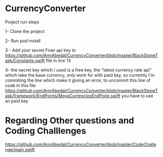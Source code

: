 # CurrencyConverter
Project run steps

1- Clone the project 

2- Run pod install

3 - Add your secret Fixer api key to https://github.com/AmrAbedal/CurrencyConverter/blob/master/BlackStoneTask/Constants.swift 
file in line 13 

4- the secret key which I used is a free key, 
the "latest currency rate api" which take the base currency, only work for with paid key,
so currently I'm commiting the line which make it giving an error,
to uncommit this line of code in this file https://github.com/AmrAbedal/CurrencyConverter/blob/master/BlackStoneTask/framework/EndPoints/MoyaCurrenciesEndPoint.swift you have to use an paid key 

# Regarding Other questions and Coding Challlenges 

https://github.com/AmrAbedal/CurrencyConverter/blob/master/CodeChallenge/main.swift
